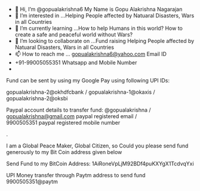 - 👋 Hi, I’m @gopualakrishna6    My Name is Gopu Alakrishna Nagarajan
- 👀 I’m interested in ...Helping People affected by Natuaral Disasters, Wars in all Countries
- 🌱 I’m currently learning ...How to help Humans in this world? How to create a safe and peaceful world without Wars? 
- 💞️ I’m looking to collaborate on ...Fund raising Helping People affected by Natuaral Disasters, Wars in all Countries
- 📫 How to reach me ... gopualakrishna6@yahoo.com      Email ID
- +91-99005055351   Whatsapp and Mobile Number                 
- 
Fund can be sent by using my Google Pay using following UPI IDs:

gopualakrishna-2@okhdfcbank       /
gopualakrishna-1@okaxis           /
gopualakrishna-2@oksbi

Paypal account details to transfer fund:
@gopualakrishna                /          
gopualakrishna@gmail.com         paypal registered  email                    /             
9900505351                       paypal registered mobile number       

.

I am a Global Peace Maker, Global Citizen, so Could you please send fund generously to my Bit Coin address given below

Send Fund to my BitCoin Address: 1AiRoneVpLjM92BDf4puKXYgX1TcdvqYxi


UPI Money transfer through Paytm address to send fund
9900505351@paytm



<!---
gopualakrishna6/gopualakrishna6 is a ✨ special ✨ repository because its `README.md` (this file) appears on your GitHub profile.
You can click the Preview link to take a look at your changes.
--->
